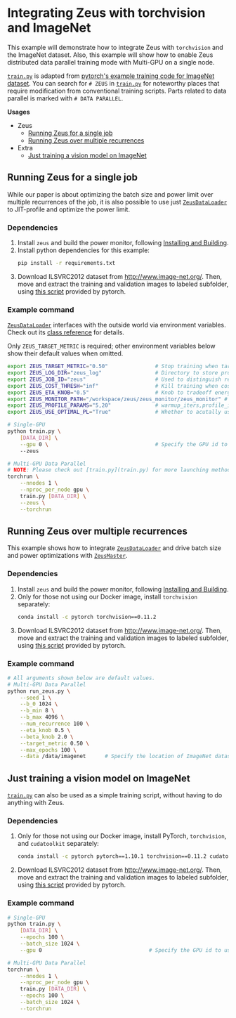 # Integrating Zeus with torchvision and ImageNet

This example will demonstrate how to integrate Zeus with `torchvision` and the ImageNet dataset.
Also, this example will show how to enable Zeus distributed data parallel training mode with Multi-GPU on a single node. 

[`train.py`](train.py) is adapted from [pytorch's example training code for ImageNet dataset](https://github.com/pytorch/examples/blob/main/imagenet/main.py).
You can search for `# ZEUS` in [`train.py`](train.py) for noteworthy places that require modification from conventional training scripts.
Parts related to data parallel is marked with `# DATA PARALLEL`.

**Usages**

- Zeus
    - [Running Zeus for a single job](#running-zeus-for-a-single-job)
    - [Running Zeus over multiple recurrences](#running-zeus-over-multiple-recurrences)
- Extra
    - [Just training a vision model on ImageNet](#just-training-a-vision-model-on-imagenet)


## Running Zeus for a single job

While our paper is about optimizing the batch size and power limit over multiple recurrences of the job, it is also possible to use just [`ZeusDataLoader`](https://ml.energy/zeus/reference/run/dataloader/#zeus.run.dataloader.ZeusDataLoader) to JIT-profile and optimize the power limit.

### Dependencies

1. Install `zeus` and build the power monitor, following [Installing and Building](https://ml.energy/zeus/getting_started/installing_and_building/).
2. Install python dependencies for this example:
    ```sh
    pip install -r requirements.txt
    ```
3. Download ILSVRC2012 dataset from http://www.image-net.org/.
    Then, move and extract the training and validation images to labeled subfolder, using [this script](https://github.com/pytorch/examples/blob/main/imagenet/extract_ILSVRC.sh) provided by pytorch.

### Example command

[`ZeusDataLoader`](https://ml.energy/zeus/reference/run/dataloader/#zeus.run.dataloader.ZeusDataLoader) interfaces with the outside world via environment variables.
Check out its [class reference](https://ml.energy/zeus/reference/run/dataloader/#zeus.run.dataloader.ZeusDataLoader) for details.

Only `ZEUS_TARGET_METRIC` is required; other environment variables below show their default values when omitted.

```bash
export ZEUS_TARGET_METRIC="0.50"               # Stop training when target val metric is reached
export ZEUS_LOG_DIR="zeus_log"                 # Directory to store profiling logs
export ZEUS_JOB_ID="zeus"                      # Used to distinguish recurrences, so not important
export ZEUS_COST_THRESH="inf"                  # Kill training when cost (Equation 2) exceeds this
export ZEUS_ETA_KNOB="0.5"                     # Knob to tradeoff energy and time (Equation 2)
export ZEUS_MONITOR_PATH="/workspace/zeus/zeus_monitor/zeus_monitor" # Path to power monitor
export ZEUS_PROFILE_PARAMS="5,20"              # warmup_iters,profile_iters for each power limit
export ZEUS_USE_OPTIMAL_PL="True"              # Whether to acutally use the optimal PL found

# Single-GPU
python train.py \
    [DATA_DIR] \
    --gpu 0 \                                  # Specify the GPU id to use
    --zeus

# Multi-GPU Data Parallel
# NOTE: Please check out [train.py](train.py) for more launching methods.
torchrun \
    --nnodes 1 \
    --nproc_per_node gpu \
    train.py [DATA_DIR] \
    --zeus \
    --torchrun
```


## Running Zeus over multiple recurrences

This example shows how to integrate [`ZeusDataLoader`](https://ml.energy/zeus/reference/run/dataloader/#zeus.run.dataloader.ZeusDataLoader) and drive batch size and power optimizations with [`ZeusMaster`](https://ml.energy/zeus/reference/run/master/#zeus.run.master.ZeusMaster).

### Dependencies

1. Install `zeus` and build the power monitor, following [Installing and Building](https://ml.energy/zeus/getting_started/installing_and_building/).
2. Only for those not using our Docker image, install `torchvision` separately:
    ```sh
    conda install -c pytorch torchvision==0.11.2
    ```
3. Download ILSVRC2012 dataset from http://www.image-net.org/.
    Then, move and extract the training and validation images to labeled subfolder, using [this script](https://github.com/pytorch/examples/blob/main/imagenet/extract_ILSVRC.sh) provided by pytorch.


### Example command

```sh
# All arguments shown below are default values.
# Multi-GPU Data Parallel
python run_zeus.py \
    --seed 1 \
    --b_0 1024 \
    --b_min 8 \
    --b_max 4096 \
    --num_recurrence 100 \
    --eta_knob 0.5 \
    --beta_knob 2.0 \
    --target_metric 0.50 \
    --max_epochs 100 \
    --data /data/imagenet      # Specify the location of ImageNet dataset
```

## Just training a vision model on ImageNet

[`train.py`](train.py) can also be used as a simple training script, without having to do anything with Zeus.

### Dependencies

1. Only for those not using our Docker image, install PyTorch, `torchvision`, and `cudatoolkit` separately:
    ```sh
    conda install -c pytorch pytorch==1.10.1 torchvision==0.11.2 cudatoolkit==11.3.1
    ```
2. Download ILSVRC2012 dataset from http://www.image-net.org/.
    Then, move and extract the training and validation images to labeled subfolder, using [this script](https://github.com/pytorch/examples/blob/main/imagenet/extract_ILSVRC.sh) provided by pytorch.

### Example command

```sh
# Single-GPU
python train.py \
    [DATA_DIR] \
    --epochs 100 \
    --batch_size 1024 \
    --gpu 0                                  # Specify the GPU id to use

# Multi-GPU Data Parallel
torchrun \
    --nnodes 1 \
    --nproc_per_node gpu \
    train.py [DATA_DIR] \
    --epochs 100 \
    --batch_size 1024 \
    --torchrun
```
